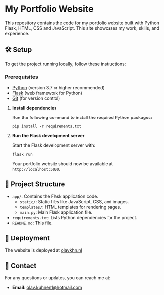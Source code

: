 # My Portfolio Website

This repository contains the code for my portfolio website built with Python Flask, HTML, CSS and JavaScript. This site showcases my work, skills, and experience.

## 🛠 Setup

To get the project running locally, follow these instructions:

### Prerequisites

- [Python](https://www.python.org/) (version 3.7 or higher recommended)
- [Flask](https://flask.palletsprojects.com/) (web framework for Python)
- [Git](https://git-scm.com/) (for version control)

1. **Install dependencies**

   Run the following command to install the required Python packages:

   `pip install -r requirements.txt`

2. **Run the Flask development server**

   Start the Flask development server with:

   `flask run`

   Your portfolio website should now be available at `http://localhost:5000`.

## 📂 Project Structure

- `app/`: Contains the Flask application code.
  - `static/`: Static files like JavaScript, CSS, and images.
  - `templates/`: HTML templates for rendering pages.
  - `main.py`: Main Flask application file.
- `requirements.txt`: Lists Python dependencies for the project.
- `README.md`: This file.

## 🚀 Deployment

The website is deployed at [olavkhn.nl](http://85.10.140.87:999) 

## 📧 Contact

For any questions or updates, you can reach me at:

- **Email**: olav.kuhnen1@hotmail.com
